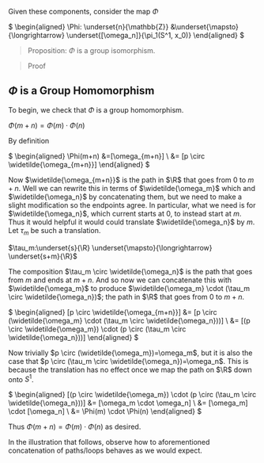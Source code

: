 
Given these components, consider the map $\Phi$ 

$
\begin{aligned}
\Phi: \underset{n}{\mathbb{Z}} &\underset{\mapsto}{\longrightarrow} \underset{[\omega_n]}{\pi_1(S^1, x_0)} 
\end{aligned}
$

> Proposition: $\Phi$ is a group isomorphism.

> Proof


## $\Phi$ is a Group Homomorphism

To begin, we check that $\Phi$ is a group homomorphism.

$\Phi(m+n)=\Phi(m)\cdot\Phi(n)$

By definition


$
\begin{aligned}
\Phi(m+n)
&=[\omega_{m+n}] \\
 &= [p \circ \widetilde{\omega_{m+n}}]
\end{aligned}
$

Now $\widetilde{\omega_{m+n}}$ is the path in $\R$ that goes from 0 to $m+n$. Well we can rewrite this in terms of $\widetilde{\omega_m}$ which and $\widetilde{\omega_n}$ by concatenating them, but we need to make a slight modification so the endpoints agree. In particular, what we need is for $\widetilde{\omega_n}$, which current starts at 0, to instead start at $m$. Thus it would helpful it would could translate $\widetilde{\omega_n}$ by $m$. Let $\tau_m$ be such a translation.

$\tau_m:\underset{s}{\R} \underset{\mapsto}{\longrightarrow} \underset{s+m}{\R}$ 

The composition $\tau_m \circ \widetilde{\omega_n}$ is the path that goes from $m$ and ends at $m+n$. And so now we can concatenate this with $\widetilde{\omega_m}$ to produce $\widetilde{\omega_m} \cdot (\tau_m \circ \widetilde{\omega_n})$; the path in $\R$ that goes from 0 to $m+n$. 

$
\begin{aligned}
[p \circ \widetilde{\omega_{m+n}}] 
 &= [p \circ (\widetilde{\omega_m} \cdot (\tau_m \circ \widetilde{\omega_n}))] \\
 &= [(p \circ \widetilde{\omega_m}) \cdot (p \circ (\tau_m \circ \widetilde{\omega_n}))] 
\end{aligned}
$

Now trivially $p \circ (\widetilde{\omega_m})=\omega_m$, but it is also the case that $p \circ (\tau_m \circ \widetilde{\omega_n})=\omega_n$. This is because the translation has no effect once we map the path on $\R$ down onto $S^1$.

$
\begin{aligned}
[(p \circ \widetilde{\omega_m}) \cdot (p \circ (\tau_m \circ \widetilde{\omega_n}))] 
 &= [\omega_m \cdot \omega_n] \\
 &= [\omega_m] \cdot [\omega_n] \\
 &= \Phi(m) \cdot \Phi(n) 
\end{aligned}
$

Thus $\Phi(m+n)=\Phi(m)\cdot\Phi(n)$ as desired. 

In the illustration that follows, observe how to aforementioned concatenation of paths/loops behaves as we would expect.
